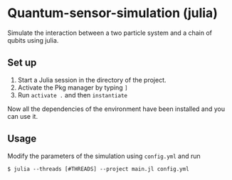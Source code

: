 # Quantum-sensor-simulation (julia)
Simulate the interaction between a two particle system and a chain of qubits using julia.

## Set up

1. Start a Julia session in the directory of the project.
2. Activate the Pkg manager by typing `]`
3. Run `activate .` and then `instantiate`

Now all the dependencies of the environment have been installed and you can use it.

## Usage

Modify the parameters of the simulation using `config.yml` and run

```
$ julia --threads [#THREADS] --project main.jl config.yml
```